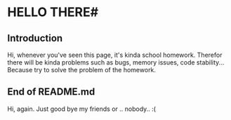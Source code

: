 # HELLO THERE#
## Introduction
Hi, whenever you've seen this page, it's kinda school homework. Therefor there will be kinda problems such as bugs, memory issues, code stability...
Because try to solve the problem of the homework.

## End of README.md
Hi, again. Just good bye my friends or .. nobody.. :(
